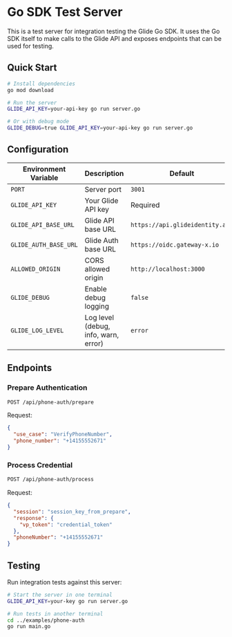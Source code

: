 # Go SDK Test Server

This is a test server for integration testing the Glide Go SDK. It uses the Go SDK itself to make calls to the Glide API and exposes endpoints that can be used for testing.

## Quick Start

```bash
# Install dependencies
go mod download

# Run the server
GLIDE_API_KEY=your-api-key go run server.go

# Or with debug mode
GLIDE_DEBUG=true GLIDE_API_KEY=your-api-key go run server.go
```

## Configuration

| Environment Variable | Description | Default |
|---------------------|-------------|---------|
| `PORT` | Server port | `3001` |
| `GLIDE_API_KEY` | Your Glide API key | Required |
| `GLIDE_API_BASE_URL` | Glide API base URL | `https://api.glideidentity.app` |
| `GLIDE_AUTH_BASE_URL` | Glide Auth base URL | `https://oidc.gateway-x.io` |
| `ALLOWED_ORIGIN` | CORS allowed origin | `http://localhost:3000` |
| `GLIDE_DEBUG` | Enable debug logging | `false` |
| `GLIDE_LOG_LEVEL` | Log level (debug, info, warn, error) | `error` |

## Endpoints

### Prepare Authentication
```bash
POST /api/phone-auth/prepare
```

Request:
```json
{
  "use_case": "VerifyPhoneNumber",
  "phone_number": "+14155552671"
}
```

### Process Credential
```bash
POST /api/phone-auth/process
```

Request:
```json
{
  "session": "session_key_from_prepare",
  "response": {
    "vp_token": "credential_token"
  },
  "phoneNumber": "+14155552671"
}
```

## Testing

Run integration tests against this server:

```bash
# Start the server in one terminal
GLIDE_API_KEY=your-key go run server.go

# Run tests in another terminal
cd ../examples/phone-auth
go run main.go
```
